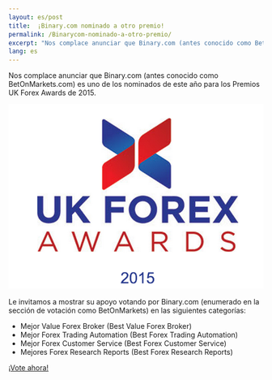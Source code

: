 ```yaml
---
layout: es/post
title:  ¡Binary.com nominado a otro premio!
permalink: /Binarycom-nominado-a-otro-premio/
excerpt: "Nos complace anunciar que Binary.com (antes conocido como BetOnMarkets.com) es uno de los nominados de este año para los Premios UK Forex Awards de..."
lang: es
---
```


Nos complace anunciar que Binary.com (antes conocido como BetOnMarkets.com) es uno de los nominados de este año para los Premios UK Forex Awards de 2015.

![](/images/ukforexawards2015.png)

Le invitamos a mostrar su apoyo votando por Binary.com (enumerado en la sección de votación como BetOnMarkets) en las siguientes categorías:

* Mejor Value Forex Broker (Best Value Forex Broker)
* Mejor Forex Trading Automation (Best Forex Trading Automation)
* Mejor Forex Customer Service (Best Forex Customer Service)
* Mejores Forex Research Reports (Best Forex Research Reports)

[¡Vote ahora!](http://info.binary.com/ukfxawards15)
